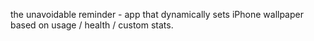 the unavoidable reminder - app that dynamically sets iPhone wallpaper based on usage / health / custom stats.
